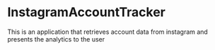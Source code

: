 # InstagramAccountTracker
This is an application that retrieves account data from instagram and presents the analytics to the user
